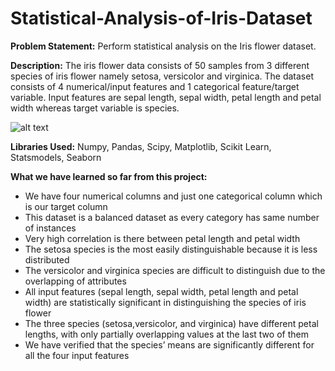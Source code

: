 # Statistical-Analysis-of-Iris-Dataset

**Problem Statement:** 
Perform statistical analysis on the Iris flower dataset.

**Description:**
The iris flower data consists of 50 samples from 3 different species of iris flower namely setosa, versicolor and virginica. The dataset consists of 4 numerical/input features and 1 categorical feature/target variable. Input features are sepal length, sepal width, petal length and petal width whereas target variable is species.

![alt text](https://d25j9w72xt9yi4.cloudfront.net/eyJidWNrZXQiOiJkb2Nrc2hpcC1pbWFnZXMiLCJrZXkiOiJmZWUxMzU3NzRiMDZiZDA5MWE4ZGFmZWRiZjJjNTgxNiIsImVkaXRzIjp7InJvdGF0ZSI6bnVsbCwicmVzaXplIjp7ImZpdCI6ImNvdmVyIiwid2lkdGgiOjE0NDB9fX0=)

**Libraries Used:**
Numpy, Pandas, Scipy, Matplotlib, Scikit Learn, Statsmodels, Seaborn

**What we have learned so far from this project:**
- We have four numerical columns and just one categorical column which is our target column
- This dataset is a balanced dataset as every category has same number of instances
- Very high correlation is there between petal length and petal width
- The setosa species is the most easily distinguishable because it is less distributed
- The versicolor and virginica species are difficult to distinguish due to the overlapping of attributes
- All input features (sepal length, sepal width, petal length and petal width) are statistically significant in distinguishing the species of iris flower
- The three species (setosa,versicolor, and virginica) have different petal lengths, with only partially overlapping values at the last two of them
- We have verified that the species’ means are significantly different for all the four input features
